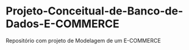 # Projeto-Conceitual-de-Banco-de-Dados-E-COMMERCE
Repositório com projeto de Modelagem de um E-COMMERCE
